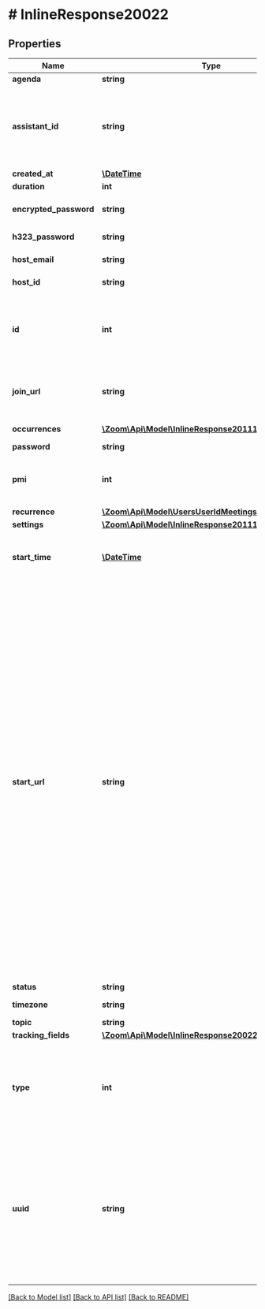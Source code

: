 # # InlineResponse20022

## Properties

Name | Type | Description | Notes
------------ | ------------- | ------------- | -------------
**agenda** | **string** | Agenda. | [optional] 
**assistant_id** | **string** | Unique identifier of the scheduler who scheduled this meeting on behalf of the host. This field is only returned if you used \&quot;schedule_for\&quot; option in the [Create a Meeting API request](https://marketplace.zoom.us/docs/api-reference/zoom-api/meetings/meetingcreate). | [optional] 
**created_at** | [**\DateTime**](\DateTime.md) | Time of creation. | [optional] 
**duration** | **int** | Meeting duration. | [optional] 
**encrypted_password** | **string** | Encrypted passcode for third party endpoints (H323/SIP). | [optional] 
**h323_password** | **string** | H.323/SIP room system passcode. | [optional] 
**host_email** | **string** | Email address of the meeting host. | [optional] 
**host_id** | **string** | ID of the user who is set as host of meeting. | [optional] 
**id** | **int** | [Meeting ID](https://support.zoom.us/hc/en-us/articles/201362373-What-is-a-Meeting-ID-): Unique identifier of the meeting in \&quot;**long**\&quot; format(represented as int64 data type in JSON), also known as the meeting number. | [optional] 
**join_url** | **string** | URL for participants to join the meeting. This URL should only be shared with users that you would like to invite for the meeting. | [optional] 
**occurrences** | [**\Zoom\Api\Model\InlineResponse20111Occurrences[]**](InlineResponse20111Occurrences.md) | Array of occurrence objects. | [optional] 
**password** | **string** | Meeting passcode. | [optional] 
**pmi** | **int** | Personal Meeting Id. Only used for scheduled meetings and recurring meetings with no fixed time. | [optional] 
**recurrence** | [**\Zoom\Api\Model\UsersUserIdMeetingsRecurrence**](UsersUserIdMeetingsRecurrence.md) |  | [optional] 
**settings** | [**\Zoom\Api\Model\InlineResponse20111Settings**](InlineResponse20111Settings.md) |  | [optional] 
**start_time** | [**\DateTime**](\DateTime.md) | Meeting start time in GMT/UTC. Start time will not be returned if the meeting is an **instant** meeting. | [optional] 
**start_url** | **string** | &lt;br&gt;&lt;aside&gt;The &lt;code&gt;start_url&lt;/code&gt; of a Meeting is a URL using which a host or an alternative host can start the Meeting.   The expiration time for the &lt;code&gt;start_url&lt;/code&gt; field listed in the response of [Create a Meeting API](https://marketplace.zoom.us/docs/api-reference/zoom-api/meetings/meetingcreate) is two hours for all regular users.    For users created using the &lt;code&gt;custCreate&lt;/code&gt; option via the [Create Users](https://marketplace.zoom.us/docs/api-reference/zoom-api/users/usercreate) API, the expiration time of the &lt;code&gt;start_url&lt;/code&gt; field is 90 days.   For security reasons, to retrieve the updated value for the &lt;code&gt;start_url&lt;/code&gt; field programmatically (after the expiry time), you must call the [Retrieve a Meeting API](https://marketplace.zoom.us/docs/api-reference/zoom-api/meetings/meeting) and refer to the value of the &lt;code&gt;start_url&lt;/code&gt; field in the response.&lt;/aside&gt;&lt;br&gt;This URL should only be used by the host of the meeting and **should not be shared with anyone other than the host** of the meeting as anyone with this URL will be able to login to the Zoom Client as the host of the meeting. | [optional] 
**status** | **string** | Meeting status | [optional] 
**timezone** | **string** | Timezone to format the meeting start time on the . | [optional] 
**topic** | **string** | Meeting topic. | [optional] 
**tracking_fields** | [**\Zoom\Api\Model\InlineResponse20022TrackingFields[]**](InlineResponse20022TrackingFields.md) | Tracking fields | [optional] 
**type** | **int** | Meeting Types:&lt;br&gt;&#x60;1&#x60; - Instant meeting.&lt;br&gt;&#x60;2&#x60; - Scheduled meeting.&lt;br&gt;&#x60;3&#x60; - Recurring meeting with no fixed time.&lt;br&gt;&#x60;4&#x60; - PMI Meeting&lt;br&gt; &#x60;8&#x60; - Recurring meeting with a fixed time. | [optional] 
**uuid** | **string** | Unique meeting ID. Each meeting instance will generate its own Meeting UUID (i.e., after a meeting ends, a new UUID will be generated for the next instance of the meeting). You can retrieve a list of UUIDs from past meeting instances using [this API](https://marketplace.zoom.us/docs/api-reference/zoom-api/meetings/pastmeetings) . Please double encode your UUID when using it for API calls if the UUID begins with a &#39;/&#39;or contains &#39;//&#39; in it. | [optional] 

[[Back to Model list]](../../README.md#documentation-for-models) [[Back to API list]](../../README.md#documentation-for-api-endpoints) [[Back to README]](../../README.md)


